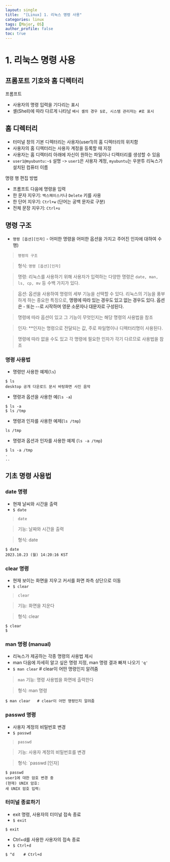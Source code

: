 ```yaml
---
layout: single
title:  "[Linux] 1. 리눅스 명령 사용"
categories: linux
tags: [Major, OS]
author_profile: false
toc: true
---
```



# 1. 리눅스 명령 사용

## 프롬포트 기호와 홈 디렉터리

프롬프트
- 사용자의 명령 입력을 기다리는 표시
- 셸(Shell)에 따라 다르게 나타남 `배시 셸의 경우 $로, 시스템 관리자는 #로 표시`

## 홈 디렉터리
- 터미널 창의 기본 디렉터리는 사용자(user1)의 홈 디렉터리의 위치함
- 사용자의 홈 디렉터리는 사용자 계정을 등록할 때 지정
- 사용자는 홈 디렉터리 아래에 자신이 원하는 파일이나 디렉터리를 생성할 수 있음
- `user1@myubuntu:~$` 설명
-> `user1`은 사용자 계정, `myubuntu`는 우분투 리눅스가 설치된 컴퓨터 이름

명령 행 편집 방법
- 프롬프트 다음에 명령을 입력
- 한 문자 지우기: `백스페이스키`나 `Delete` 키를 사용 
- 한 단어 지우기: `Ctrl+w` (단어는 공백 문자로 구분)
- 전체 문장 지우기: `Ctrl+u`


## 명령 구조
- `명령 [옵션][인자]` - 어떠한 명령을 어떠한 옵션을 가지고 주어진 인자에 대하여 수행)

>`명령의 구조`

> 형식: `명령 [옵션][인자]`

>명령: 리눅스를 사용하기 위해 사용자가 입력하는 다양한 명령은 `date, man, ls, cp, mv` 등 수백 가지가 있다. 

>옵션: 옵션을 사용하여 명령의 세부 기능을 선택할 수 있다. 리눅스의 기능을 풍부하게 하는 중요한 특징으로, **명령에 따라 있는 경우도 있고 없는 경우도 있다. 옵션은 - 또는 --로 시작하며 영문 소문자나 대문자로 구성된다.**

>명령에 따라 옵션이 있고 그 기능이 무엇인지는 해당 명령의 사용법을 참조

>인자: **인자는 명령으로 전달되는 값, 주로 파일명이나 디렉터리명이 사용된다.

>명령에 따라 없을 수도 있고 각 명령에 필요한 인자가 각기 다르므로 사용법을 참조


### 명령 사용법
- 명령만 사용한 예제(`ls`)

```
$ ls
desktop 공개 다운로드 문서 바탕화면 사진 음악                     
```

- 명령과 옵션을 사용한 예(`ls -a`)

```
$ ls -a
$ ls /tmp
```

- 명령과 인자를 사용한 예제(`ls /tmp`)

```
ls /tmp

```

- 명령과 옵션과 인자를 사용한 예제 (`ls -a /tmp`)

```
$ ls -a /tmp
.
..
```

## 기초 명령 사용법

### date 명령
- 현재 날씨와 시간을 출력
- `$ date`

>`date`

>기능: 날짜와 시간을 출력

>형식: date

```
$ date
2023.10.23 (월) 14:20:16 KST
```


### clear 명령
- 현재 보이는 화면을 지우고 커서를 화면 좌측 상단으로 이동
- `$ clear`

>`clear`

>기능: 화면을 지운다

>형식: clear
```
$ clear
$
```


### man 명령 (manual)
- 리눅스가 제공하는 각종 명령의 사용법 제시
- man 다음에 자세히 알고 싶은 명령 지정, man 명령 결과 빠져 나오기 `'q'`
- `$ man clear`   # clear이 어떤 명령인지 알려줌

>`man`
>기능: 명령 사용법을 화면에 출력한다

>형식: man 명령
```
$ man clear   # clear이 어떤 명령인지 알려줌
```


### passwd 명령
- 사용자 계정의 비밀번호 변경
- `$ passwd`

>`passwd`

>기능: 사용자 계정의 비밀번호를 변경

>형식: `passwd [인자]

```
$ passwd
user1에 대한 암호 변경 중
(현재) UNIX 암호: 
새 UNIX 암호 입력:
```


### 터미널 종료하기
- exit 명령, 사용자의 터미널 접속 종료
- `$ exit`
```
$ exit
```

- Ctrl+d를 사용한 사용자의 접속 종료
- `$ Ctrl+d`
```
$ ^d    # Ctrl+d
```

